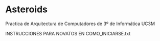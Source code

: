 # Asteroids
Practica de Arquitectura de Computadores de 3º de Informática UC3M

INSTRUCCIONES PARA NOVATOS EN COMO_INICIARSE.txt
